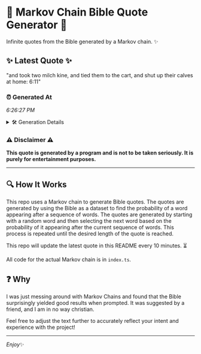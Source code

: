 # 📖 Markov Chain Bible Quote Generator 📖

Infinite quotes from the Bible generated by a Markov chain. ✨

## ✨ Latest Quote ✨
"and took two milch kine, and tied them to the cart, and shut up their calves at home: 6:11"

### ⏰ Generated At
*6:26:27 PM*

<details>
    <summary>🛠️ Generation Details</summary>
    <p>
        <strong>🌱 Seed:</strong> and<br>
        <strong>🔄 Iterations:</strong> 18<br>
        <strong>📜 Context History:</strong><br>[ and ]: took<br>[ and, took ]: two<br>[ and, took, two ]: milch<br>[ and, took, two, milch ]: kine,<br>[ and, took, two, milch, kine, ]: and<br>[ and, took, two, milch, kine,, and ]: tied<br>[ took, two, milch, kine,, and, tied ]: them<br>[ two, milch, kine,, and, tied, them ]: to<br>[ milch, kine,, and, tied, them, to ]: the<br>[ kine,, and, tied, them, to, the ]: cart,<br>[ and, tied, them, to, the, cart, ]: and<br>[ tied, them, to, the, cart,, and ]: shut<br>[ them, to, the, cart,, and, shut ]: up<br>[ to, the, cart,, and, shut, up ]: their<br>[ the, cart,, and, shut, up, their ]: calves<br>[ cart,, and, shut, up, their, calves ]: at<br>[ and, shut, up, their, calves, at ]: home:<br>[ shut, up, their, calves, at, home: ]: 6:11<br>
    </p>
</details>

### ⚠️ Disclaimer ⚠️
**This quote is generated by a program and is not to be taken seriously. It is purely for entertainment purposes.**

---

## 🔍 How It Works

This repo uses a Markov chain to generate Bible quotes. The quotes are generated by using the Bible as a dataset to find the probability of a word appearing after a sequence of words. The quotes are generated by starting with a random word and then selecting the next word based on the probability of it appearing after the current sequence of words. This process is repeated until the desired length of the quote is reached.

This repo will update the latest quote in this README every 10 minutes. ⏳

All code for the actual Markov chain is in `index.ts`.

## ❓ Why

I was just messing around with Markov Chains and found that the Bible surprisingly yielded good results when prompted. 
It was suggested by a friend, and I am in no way christian.

Feel free to adjust the text further to accurately reflect your intent and experience with the project!

---

*Enjoy*✨
